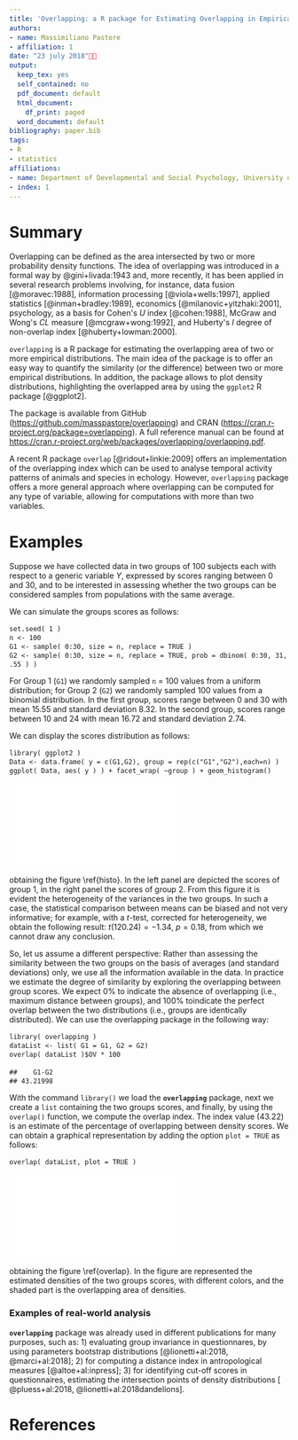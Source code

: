 ```yaml
---
title: 'Overlapping: a R package for Estimating Overlapping in Empirical Distributions'
authors:
- name: Massimiliano Pastore
- affiliation: 1
date: "23 july 2018"
output:
  keep_tex: yes
  self_contained: no
  pdf_document: default
  html_document:
    df_print: paged
  word_document: default
bibliography: paper.bib
tags:
- R
- statistics
affiliations:
- name: Department of Developmental and Social Psychology, University of Padova
- index: 1
---
```


# Summary

Overlapping can be defined as the area intersected by two or more probability density functions. The idea of overlapping was introduced in a formal way by @gini+livada:1943 and, more recently, it has been applied in several research problems involving, for instance, data fusion [@moravec:1988], information processing [@viola+wells:1997], applied statistics [@inman+bradley:1989], economics [@milanovic+yitzhaki:2001], psychology, as a basis for Cohen's $U$ index [@cohen:1988], McGraw and Wong's $CL$ measure [@mcgraw+wong:1992], and  Huberty's $I$ degree of non-overlap index [@huberty+lowman:2000].

``overlapping`` is a R package for estimating the overlapping area of two or more empirical distributions. The main idea of the package is to offer an easy way to quantify the similarity (or the difference) between two or more empirical distributions. In addition, the package allows to plot density distributions, highlighting the overlapped area by using the ``ggplot2`` R package [@ggplot2].


The package is available from GitHub (https://github.com/masspastore/overlapping) and CRAN (https://cran.r-project.org/package=overlapping). A full reference manual can be found at https://cran.r-project.org/web/packages/overlapping/overlapping.pdf.

A recent R package ``overlap`` [@ridout+linkie:2009] offers an implementation of the overlapping index which can be used to analyse temporal activity patterns of animals and species in echology. However, ``overlapping`` package offers a more general approach where overlapping can be computed for any type of variable, allowing for computations with more than two variables.


# Examples

Suppose we have collected data in two groups of 100 subjects each with respect to a generic variable *Y*, expressed by scores ranging between 0 and 30, and to be interested in assessing whether the two groups can be considered samples from populations with the same average.

We can simulate the groups scores as follows:

    set.seed( 1 )
    n <- 100
    G1 <- sample( 0:30, size = n, replace = TRUE )
    G2 <- sample( 0:30, size = n, replace = TRUE, prob = dbinom( 0:30, 31, .55 ) )

For Group 1 (`G1`) we randomly sampled `n` = 100 values from a uniform distribution; for Group 2 (`G2`) we randomly sampled 100 values from a binomial distribution. In the first group, scores range between 0 and 30 with mean 15.55 and standard deviation 8.32. In the second group, scores range between 10 and 24 with mean 16.72 and standard deviation 2.74.

We can display the scores distribution as follows:

    library( ggplot2 )
    Data <- data.frame( y = c(G1,G2), group = rep(c("G1","G2"),each=n) )
    ggplot( Data, aes( y ) ) + facet_wrap( ~group ) + geom_histogram()

![Score distributions of simulated groups of 100 subjects each.\label{histo}](histo-1.pdf)

obtaining the figure \ref{histo}. In the left panel are depicted the scores of group 1, in the right panel the scores of group 2. From this figure it is evident the heterogeneity of the variances in the two groups. In such a case, the statistical comparison between means can be biased and not very informative; for example, with a $t$-test, corrected for heterogeneity, we obtain the following result: $t(120.24)= -1.34$, $p=0.18$, from which we cannot draw any conclusion.

So, let us assume a different perspective: Rather than assessing the
similarity between the two groups on the basis of averages (and standard deviations) only, we use all the information available in the data. In practice we estimate the degree of similarity by exploring the overlapping between group scores. We expect 0% to indicate the absence of overlapping (i.e., maximum distance between groups), and 100% toindicate the perfect overlap between the two distributions (i.e., groups are identically distributed). We can use the overlapping package in the following way:

    library( overlapping )
    dataList <- list( G1 = G1, G2 = G2)
    overlap( dataList )$OV * 100

    ##    G1-G2 
    ## 43.21998

With the command `library()` we load the **`overlapping`** package, next we create a `list` containing the two groups scores, and finally, by using the `overlap()` function, we compute the overlap index. The index value (43.22) is an estimate of the percentage of overlapping between density scores. We can obtain a graphical representation by adding the option `plot = TRUE` as follows:

    overlap( dataList, plot = TRUE )

![Comparison between densities of two groups. The overlap (43\%) is represented by the shaded area.\label{overlap}](overlap1-1.pdf)

obtaining the figure \ref{overlap}. In the figure are represented the estimated densities of the two groups scores, with different colors, and the shaded part is the overlapping area of densities.

### Examples of real-world analysis

**``overlapping``** package was already used in different publications for many purposes, such as: 1) evaluating group invariance in questionnares, by using parameters bootstrap distributions  [@lionetti+al:2018, @marci+al:2018]; 2) for computing a distance index in antropological measures [@altoe+al:inpress]; 3) for identifying cut-off scores in questionnaires, estimating the intersection points of density distributions [ @pluess+al:2018, @lionetti+al:2018dandelions].  

# References

